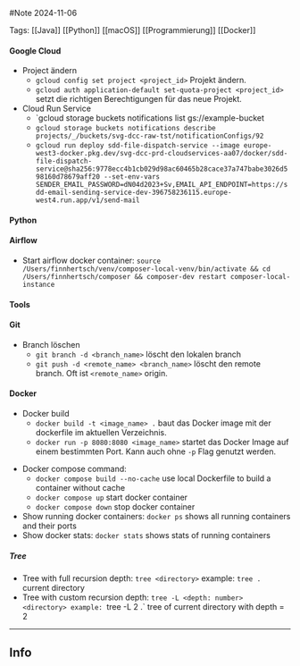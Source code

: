 #Note
2024-11-06

Tags: [[Java]] [[Python]] [[macOS]] [[Programmierung]] [[Docker]]

#### Google Cloud
- Project ändern
	- `gcloud config set project <project_id>` Projekt ändern.
	- `gcloud auth application-default set-quota-project <project_id>` setzt die richtigen Berechtigungen für das neue Projekt.
- Cloud Run Service 
	- `gcloud storage buckets notifications list gs://example-bucket
	- `gcloud storage buckets notifications describe projects/_/buckets/svg-dcc-raw-tst/notificationConfigs/92`
	- `gcloud run deploy sdd-file-dispatch-service --image europe-west3-docker.pkg.dev/svg-dcc-prd-cloudservices-aa07/docker/sdd-file-dispatch-service@sha256:9778ecc4b1cb029d98ac60465b28cace37a747babe3026d598160d78679aff20 --set-env-vars SENDER_EMAIL_PASSWORD=dN04d2023+Sv,EMAIL_API_ENDPOINT=https://sdd-email-sending-service-dev-396758236115.europe-west4.run.app/v1/send-mail`

#### Python
#### Airflow 
- Start airflow docker container:
	`source /Users/finnhertsch/venv/composer-local-venv/bin/activate && cd /Users/finnhertsch/composer && composer-dev restart composer-local-instance`

#### Tools 
#### Git
+ Branch löschen
	+ `git branch -d <branch_name>` löscht den lokalen branch
	+ `git push -d <remote_name> <branch_name>` löscht den remote branch. Oft ist `<remote_name>` origin.

#### Docker
+ Docker build
	+ `docker build -t <image_name> .` baut das Docker image mit der dockerfile im aktuellen Verzeichnis.
	+ `docker run -p 8080:8080 <image_name>` startet das Docker Image auf einem bestimmten Port. Kann auch ohne `-p` Flag genutzt werden.
- Docker compose command:
	- `docker compose build --no-cache` use local Dockerfile to build a container without cache
	- `docker compose up` start docker container
	- `docker compose down` stop docker container
- Show running docker containers:
	`docker ps` shows all running containers and their ports
- Show docker stats:
	`docker stats`  shows stats of running containers

##### Tree
- Tree with full recursion depth:
	`tree <directory>`
	example: `tree . ` current directory
- Tree with custom recursion depth:
	`tree -L <depth: number> <directory>
	example: `tree -L 2 .` tree of current directory with depth = 2


---
## Info